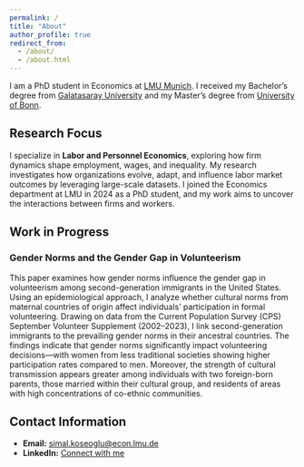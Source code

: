 ```yaml
---
permalink: /
title: "About"
author_profile: true
redirect_from: 
  - /about/
  - /about.html
---
```


I am a PhD student in Economics at [LMU Munich](https://www.en.econ.lmu.de/index.html). I received my Bachelor’s degree from [Galatasaray University](https://www.gsu.edu.tr/en) and my Master’s degree from [University of Bonn](https://www.uni-bonn.de/en).

## Research Focus

I specialize in **Labor and Personnel Economics**, exploring how firm dynamics shape employment, wages, and inequality. My research investigates how organizations evolve, adapt, and influence labor market outcomes by leveraging large-scale datasets. I joined the Economics department at LMU in 2024 as a PhD student, and my work aims to uncover the interactions between firms and workers.

## Work in Progress

### Gender Norms and the Gender Gap in Volunteerism

This paper examines how gender norms influence the gender gap in volunteerism among second-generation immigrants in the United States. Using an epidemiological approach, I analyze whether cultural norms from maternal countries of origin affect individuals’ participation in formal volunteering. Drawing on data from the Current Population Survey (CPS) September Volunteer Supplement (2002–2023), I link second-generation immigrants to the prevailing gender norms in their ancestral countries. The findings indicate that gender norms significantly impact volunteering decisions—with women from less traditional societies showing higher participation rates compared to men. Moreover, the strength of cultural transmission appears greater among individuals with two foreign-born parents, those married within their cultural group, and residents of areas with high concentrations of co-ethnic communities.

## Contact Information

- **Email:** [simal.koseoglu@econ.lmu.de](mailto:simal.koseoglu@econ.lmu.de)
- **LinkedIn:** [Connect with me](https://www.linkedin.com/in/koseoglusimal/)

